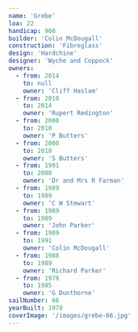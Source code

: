 ```yaml
---
name: 'Grebe'
loa: 22
handicap: 908
builder: 'Colin McDougall'
construction: 'Fibreglass'
design: 'Hardchine'
designer: 'Wyche and Coppock'
owners:
  - from: 2014
    to: null
    owner: 'Cliff Haslam'
  - from: 2010
    to: 2014
    owner: 'Rupert Redington'
  - from: 2000
    to: 2010
    owner: 'P Butters'
  - from: 2000
    to: 2010
    owner: 'S Butters'
  - from: 1991
    to: 2000
    owner: 'Dr and Mrs R Farman'
  - from: 1989
    to: 1989
    owner: 'C W Stewart'
  - from: 1989
    to: 1989
    owner: 'John Parker'
  - from: 1989
    to: 1991
    owner: 'Colin McDougall'
  - from: 1988
    to: 1989
    owner: 'Richard Parker'
  - from: 1978
    to: 1985
    owner: 'G Dunthorne'
sailNumber: 66
yearBuilt: 1978
coverImage: '/images/grebe-66.jpg'
---
```

